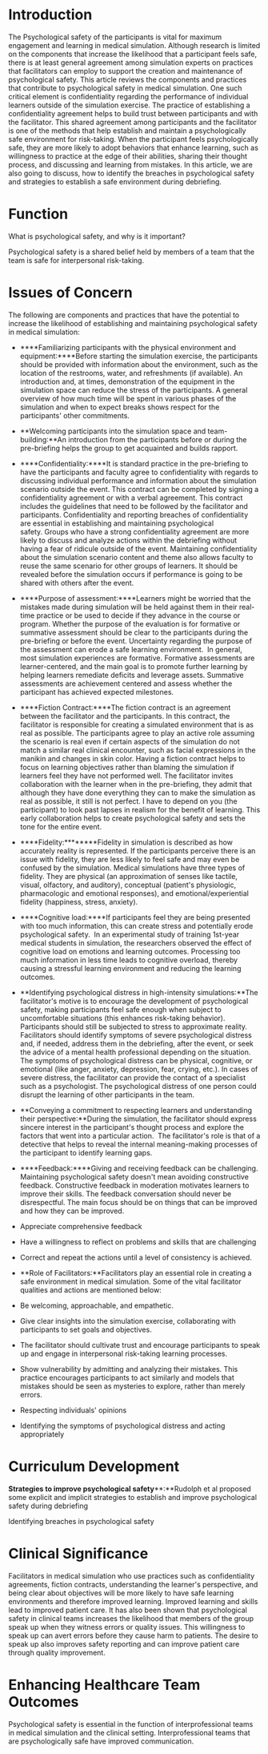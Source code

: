 # Introduction

The Psychological safety of the participants is vital for maximum engagement and learning in medical simulation. Although research is limited on the components that increase the likelihood that a participant feels safe, there is at least general agreement among simulation experts on practices that facilitators can employ to support the creation and maintenance of psychological safety. This article reviews the components and practices that contribute to psychological safety in medical simulation. One such critical element is confidentiality regarding the performance of individual learners outside of the simulation exercise. The practice of establishing a confidentiality agreement helps to build trust between participants and with the facilitator. This shared agreement among participants and the facilitator is one of the methods that help establish and maintain a psychologically safe environment for risk-taking. When the participant feels psychologically safe, they are more likely to adopt behaviors that enhance learning, such as willingness to practice at the edge of their abilities, sharing their thought process, and discussing and learning from mistakes. In this article, we are also going to discuss, how to identify the breaches in psychological safety and strategies to establish a safe environment during debriefing.

# Function

What is psychological safety, and why is it important?

Psychological safety is a shared belief held by members of a team that the team is safe for interpersonal risk-taking.

# Issues of Concern

The following are components and practices that have the potential to increase the likelihood of establishing and maintaining psychological safety in medical simulation:

- ****Familiarizing participants with the physical environment and equipment:****Before starting the simulation exercise, the participants should be provided with information about the environment, such as the location of the restrooms, water, and refreshments (if available). An introduction and, at times, demonstration of the equipment in the simulation space can reduce the stress of the participants. A general overview of how much time will be spent in various phases of the simulation and when to expect breaks shows respect for the participants' other commitments.

- **Welcoming participants into the simulation space and team-building:**An introduction from the participants before or during the pre-briefing helps the group to get acquainted and builds rapport.

- ****Confidentiality:****It is standard practice in the pre-briefing to have the participants and faculty agree to confidentiality with regards to discussing individual performance and information about the simulation scenario outside the event. This contract can be completed by signing a confidentiality agreement or with a verbal agreement. This contract includes the guidelines that need to be followed by the facilitator and participants. Confidentiality and reporting breaches of confidentiality are essential in establishing and maintaining psychological safety. Groups who have a strong confidentiality agreement are more likely to discuss and analyze actions within the debriefing without having a fear of ridicule outside of the event. Maintaining confidentiality about the simulation scenario content and theme also allows faculty to reuse the same scenario for other groups of learners. It should be revealed before the simulation occurs if performance is going to be shared with others after the event.

- ****Purpose of assessment:****Learners might be worried that the mistakes made during simulation will be held against them in their real-time practice or be used to decide if they advance in the course or program. Whether the purpose of the evaluation is for formative or summative assessment should be clear to the participants during the pre-briefing or before the event. Uncertainty regarding the purpose of the assessment can erode a safe learning environment.  In general, most simulation experiences are formative. Formative assessments are learner-centered, and the main goal is to promote further learning by helping learners remediate deficits and leverage assets. Summative assessments are achievement centered and assess whether the participant has achieved expected milestones.

- ****Fiction Contract:****The fiction contract is an agreement between the facilitator and the participants. In this contract, the facilitator is responsible for creating a simulated environment that is as real as possible. The participants agree to play an active role assuming the scenario is real even if certain aspects of the simulation do not match a similar real clinical encounter, such as facial expressions in the manikin and changes in skin color. Having a fiction contract helps to focus on learning objectives rather than blaming the simulation if learners feel they have not performed well. The facilitator invites collaboration with the learner when in the pre-briefing, they admit that although they have done everything they can to make the simulation as real as possible, it still is not perfect. I have to depend on you (the participant) to look past lapses in realism for the benefit of learning. This early collaboration helps to create psychological safety and sets the tone for the entire event.

- ****Fidelity:********Fidelity in simulation is described as how accurately reality is represented. If the participants perceive there is an issue with fidelity, they are less likely to feel safe and may even be confused by the simulation. Medical simulations have three types of fidelity. They are physical (an approximation of senses like tactile, visual, olfactory, and auditory), conceptual (patient's physiologic, pharmacologic and emotional responses), and emotional/experiential fidelity (happiness, stress, anxiety).

- ****Cognitive load:****If participants feel they are being presented with too much information, this can create stress and potentially erode psychological safety.  In an experimental study of training 1st-year medical students in simulation, the researchers observed the effect of cognitive load on emotions and learning outcomes. Processing too much information in less time leads to cognitive overload, thereby causing a stressful learning environment and reducing the learning outcomes.

- **Identifying psychological distress in high-intensity simulations:**The facilitator's motive is to encourage the development of psychological safety, making participants feel safe enough when subject to uncomfortable situations (this enhances risk-taking behavior). Participants should still be subjected to stress to approximate reality. Facilitators should identify symptoms of severe psychological distress and, if needed, address them in the debriefing, after the event, or seek the advice of a mental health professional depending on the situation. The symptoms of psychological distress can be physical, cognitive, or emotional (like anger, anxiety, depression, fear, crying, etc.). In cases of severe distress, the facilitator can provide the contact of a specialist such as a psychologist. The psychological distress of one person could disrupt the learning of other participants in the team.

- **Conveying a commitment to respecting learners and understanding their perspective:**During the simulation, the facilitator should express sincere interest in the participant's thought process and explore the factors that went into a particular action.  The facilitator's role is that of a detective that helps to reveal the internal meaning-making processes of the participant to identify learning gaps.

- ****Feedback:****Giving and receiving feedback can be challenging. Maintaining psychological safety doesn't mean avoiding constructive feedback. Constructive feedback in moderation motivates learners to improve their skills. The feedback conversation should never be disrespectful. The main focus should be on things that can be improved and how they can be improved.
- Appreciate comprehensive feedback
- Have a willingness to reflect on problems and skills that are challenging
- Correct and repeat the actions until a level of consistency is achieved.

- **Role of Facilitators:**Facilitators play an essential role in creating a safe environment in medical simulation. Some of the vital facilitator qualities and actions are mentioned below:
- Be welcoming, approachable, and empathetic.
- Give clear insights into the simulation exercise, collaborating with participants to set goals and objectives.
- The facilitator should cultivate trust and encourage participants to speak up and engage in interpersonal risk-taking learning processes.
- Show vulnerability by admitting and analyzing their mistakes. This practice encourages participants to act similarly and models that mistakes should be seen as mysteries to explore, rather than merely errors. 
- Respecting individuals' opinions 
- Identifying the symptoms of psychological distress and acting appropriately

# Curriculum Development

**Strategies to improve psychological safety****:**Rudolph et al proposed some explicit and implicit strategies to establish and improve psychological safety during debriefing

Identifying breaches in psychological safety

# Clinical Significance

Facilitators in medical simulation who use practices such as confidentiality agreements, fiction contracts, understanding the learner's perspective, and being clear about objectives will be more likely to have safe learning environments and therefore improved learning. Improved learning and skills lead to improved patient care. It has also been shown that psychological safety in clinical teams increases the likelihood that members of the group speak up when they witness errors or quality issues. This willingness to speak up can avert errors before they cause harm to patients. The desire to speak up also improves safety reporting and can improve patient care through quality improvement.

# Enhancing Healthcare Team Outcomes

Psychological safety is essential in the function of interprofessional teams in medical simulation and the clinical setting. Interprofessional teams that are psychologically safe have improved communication.